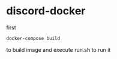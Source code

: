 # discord-docker

first 
```bash
docker-compose build
```
to build image and execute run.sh to run it
